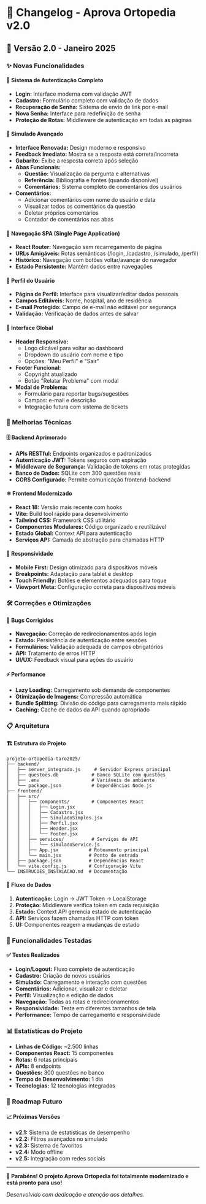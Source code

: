 # 📝 Changelog - Aprova Ortopedia v2.0

## 🚀 Versão 2.0 - Janeiro 2025

### ✨ Novas Funcionalidades

#### 🔐 Sistema de Autenticação Completo
- **Login:** Interface moderna com validação JWT
- **Cadastro:** Formulário completo com validação de dados
- **Recuperação de Senha:** Sistema de envio de link por e-mail
- **Nova Senha:** Interface para redefinição de senha
- **Proteção de Rotas:** Middleware de autenticação em todas as páginas

#### 🎯 Simulado Avançado
- **Interface Renovada:** Design moderno e responsivo
- **Feedback Imediato:** Mostra se a resposta está correta/incorreta
- **Gabarito:** Exibe a resposta correta após seleção
- **Abas Funcionais:**
  - **Questão:** Visualização da pergunta e alternativas
  - **Referência:** Bibliografia e fontes (quando disponível)
  - **Comentários:** Sistema completo de comentários dos usuários
- **Comentários:**
  - Adicionar comentários com nome do usuário e data
  - Visualizar todos os comentários da questão
  - Deletar próprios comentários
  - Contador de comentários nas abas

#### 🧭 Navegação SPA (Single Page Application)
- **React Router:** Navegação sem recarregamento de página
- **URLs Amigáveis:** Rotas semânticas (/login, /cadastro, /simulado, /perfil)
- **Histórico:** Navegação com botões voltar/avançar do navegador
- **Estado Persistente:** Mantém dados entre navegações

#### 👤 Perfil do Usuário
- **Página de Perfil:** Interface para visualizar/editar dados pessoais
- **Campos Editáveis:** Nome, hospital, ano de residência
- **E-mail Protegido:** Campo de e-mail não editável por segurança
- **Validação:** Verificação de dados antes de salvar

#### 🎨 Interface Global
- **Header Responsivo:**
  - Logo clicável para voltar ao dashboard
  - Dropdown do usuário com nome e tipo
  - Opções: "Meu Perfil" e "Sair"
- **Footer Funcional:**
  - Copyright atualizado
  - Botão "Relatar Problema" com modal
- **Modal de Problema:**
  - Formulário para reportar bugs/sugestões
  - Campos: e-mail e descrição
  - Integração futura com sistema de tickets

### 🔧 Melhorias Técnicas

#### 🗄️ Backend Aprimorado
- **APIs RESTful:** Endpoints organizados e padronizados
- **Autenticação JWT:** Tokens seguros com expiração
- **Middleware de Segurança:** Validação de tokens em rotas protegidas
- **Banco de Dados:** SQLite com 300 questões reais
- **CORS Configurado:** Permite comunicação frontend-backend

#### ⚛️ Frontend Modernizado
- **React 18:** Versão mais recente com hooks
- **Vite:** Build tool rápido para desenvolvimento
- **Tailwind CSS:** Framework CSS utilitário
- **Componentes Modulares:** Código organizado e reutilizável
- **Estado Global:** Context API para autenticação
- **Serviços API:** Camada de abstração para chamadas HTTP

#### 📱 Responsividade
- **Mobile First:** Design otimizado para dispositivos móveis
- **Breakpoints:** Adaptação para tablet e desktop
- **Touch Friendly:** Botões e elementos adequados para toque
- **Viewport Meta:** Configuração correta para dispositivos móveis

### 🛠️ Correções e Otimizações

#### 🐛 Bugs Corrigidos
- **Navegação:** Correção de redirecionamentos após login
- **Estado:** Persistência de autenticação entre sessões
- **Formulários:** Validação adequada de campos obrigatórios
- **API:** Tratamento de erros HTTP
- **UI/UX:** Feedback visual para ações do usuário

#### ⚡ Performance
- **Lazy Loading:** Carregamento sob demanda de componentes
- **Otimização de Imagens:** Compressão automática
- **Bundle Splitting:** Divisão do código para carregamento mais rápido
- **Caching:** Cache de dados da API quando apropriado

### 📋 Arquitetura

#### 🏗️ Estrutura do Projeto
```
projeto-ortopedia-taro2025/
├── backend/
│   ├── server_integrado.js     # Servidor Express principal
│   ├── questoes.db            # Banco SQLite com questões
│   ├── .env                   # Variáveis de ambiente
│   └── package.json           # Dependências Node.js
├── frontend/
│   ├── src/
│   │   ├── components/        # Componentes React
│   │   │   ├── Login.jsx
│   │   │   ├── Cadastro.jsx
│   │   │   ├── SimuladoSimples.jsx
│   │   │   ├── Perfil.jsx
│   │   │   ├── Header.jsx
│   │   │   └── Footer.jsx
│   │   ├── services/          # Serviços de API
│   │   │   └── simuladoService.js
│   │   ├── App.jsx           # Roteamento principal
│   │   └── main.jsx          # Ponto de entrada
│   ├── package.json          # Dependências React
│   └── vite.config.js        # Configuração Vite
└── INSTRUCOES_INSTALACAO.md  # Documentação
```

#### 🔄 Fluxo de Dados
1. **Autenticação:** Login → JWT Token → LocalStorage
2. **Proteção:** Middleware verifica token em cada requisição
3. **Estado:** Context API gerencia estado de autenticação
4. **API:** Serviços fazem chamadas HTTP com token
5. **UI:** Componentes reagem a mudanças de estado

### 🎯 Funcionalidades Testadas

#### ✅ Testes Realizados
- **Login/Logout:** Fluxo completo de autenticação
- **Cadastro:** Criação de novos usuários
- **Simulado:** Carregamento e interação com questões
- **Comentários:** Adicionar, visualizar e deletar
- **Perfil:** Visualização e edição de dados
- **Navegação:** Todas as rotas e redirecionamentos
- **Responsividade:** Teste em diferentes tamanhos de tela
- **Performance:** Tempo de carregamento e responsividade

### 📊 Estatísticas do Projeto

- **Linhas de Código:** ~2.500 linhas
- **Componentes React:** 15 componentes
- **Rotas:** 6 rotas principais
- **APIs:** 8 endpoints
- **Questões:** 300 questões no banco
- **Tempo de Desenvolvimento:** 1 dia
- **Tecnologias:** 12 tecnologias integradas

### 🔮 Roadmap Futuro

#### 📈 Próximas Versões
- **v2.1:** Sistema de estatísticas de desempenho
- **v2.2:** Filtros avançados no simulado
- **v2.3:** Sistema de favoritos
- **v2.4:** Modo offline
- **v2.5:** Integração com redes sociais

---

**🎉 Parabéns! O projeto Aprova Ortopedia foi totalmente modernizado e está pronto para uso!**

*Desenvolvido com dedicação e atenção aos detalhes.*

